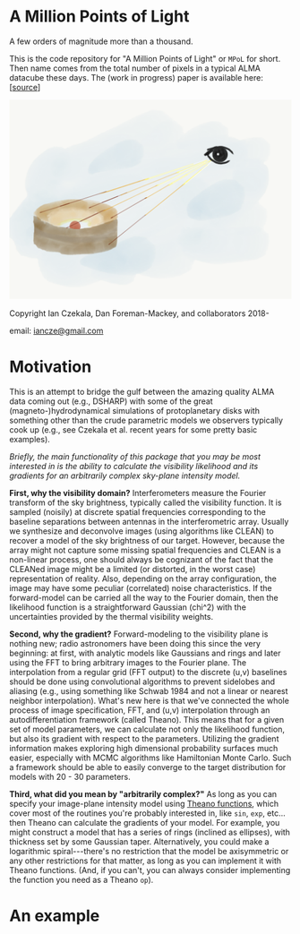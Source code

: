 # A Million Points of Light
A few orders of magnitude more than a thousand.

This is the code repository for "A Million Points of Light" or ``MPoL`` for short. Then name comes from the total number of pixels in a typical ALMA datacube these days. The (work in progress) paper is available here: [[source](https://github.com/iancze/million-points-of-tex)]

![Logo](logo.png)

Copyright Ian Czekala, Dan Foreman-Mackey, and collaborators 2018-

email: iancze@gmail.com


# Motivation

This is an attempt to bridge the gulf between the amazing quality ALMA data coming out (e.g., DSHARP) with some of the great (magneto-)hydrodynamical simulations of protoplanetary disks with something other than the crude parametric models we observers typically cook up (e.g., see Czekala et al. recent years for some pretty basic examples).

*Briefly, the main functionality of this package that you may be most interested in is the ability to calculate the visibility likelihood and its gradients for an arbitrarily complex sky-plane intensity model.*

**First, why the visibility domain?** Interferometers measure the Fourier transform of the sky brightness, typically called the visibility function. It is sampled (noisily) at discrete spatial frequencies corresponding to the baseline separations between antennas in the interferometric array. Usually we synthesize and deconvolve images (using algorithms like CLEAN) to recover a model of the sky brightness of our target. However, because the array might not capture some missing spatial frequencies and CLEAN is a non-linear process, one should always be cognizant of the fact that the CLEANed image might be a limited (or distorted, in the worst case) representation of reality. Also, depending on the array configuration, the image may have some peculiar (correlated) noise characteristics. If the forward-model can be carried all the way to the Fourier domain, then the likelihood function is a straightforward Gaussian (chi^2) with the uncertainties provided by the thermal visibility weights.

**Second, why the gradient?** Forward-modeling to the visibility plane is nothing new; radio astronomers have been doing this since the very beginning: at first, with analytic models like Gaussians and rings and later using the FFT to bring arbitrary images to the Fourier plane. The interpolation from a regular grid (FFT output) to the discrete (u,v) baselines should be done using convolutional algorithms to prevent sidelobes and aliasing (e.g., using something like Schwab 1984 and not a linear or nearest neighbor interpolation). What's new here is that we've connected the whole process of image specification, FFT, and (u,v) interpolation through an autodifferentiation framework (called Theano). This means that for a given set of model parameters, we can calculate not only the likelihood function, but also its gradient with respect to the parameters. Utilizing the gradient information makes exploring high dimensional probability surfaces much easier, especially with MCMC algorithms like Hamiltonian Monte Carlo. Such a framework should be able to easily converge to the target distribution for models with 20 - 30 parameters.

**Third, what did you mean by "arbitrarily complex?"**
As long as you can specify your image-plane intensity model using [Theano functions](http://deeplearning.net/software/theano/tutorial/index.html#tutorial), which cover most of the routines you're probably interested in, like `sin`, `exp`, etc... then Theano can calculate the gradients of your model. For example, you might construct a model that has a series of rings (inclined as ellipses), with thickness set by some Gaussian taper. Alternatively, you could make a logarithmic spiral---there's no restriction that the model be axisymmetric or any other restrictions for that matter, as long as you can implement it with Theano functions. (And, if you can't, you can always consider implementing the function you need as a Theano `op`).

# An example
